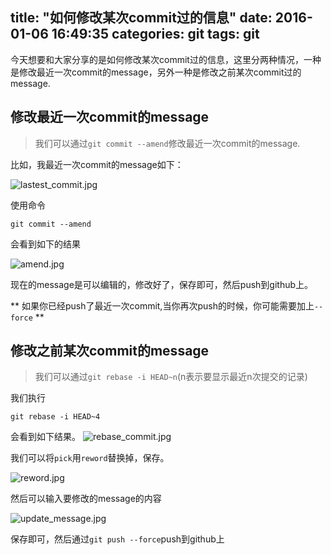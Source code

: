 title: "如何修改某次commit过的信息"
date: 2016-01-06 16:49:35
categories: git
tags: git 
---

今天想要和大家分享的是如何修改某次commit过的信息，这里分两种情况，一种是修改最近一次commit的message，另外一种是修改之前某次commit过的message.

## 修改最近一次commit的message

> 我们可以通过`git commit --amend`修改最近一次commit的message.

比如，我最近一次commit的message如下：

![lastest_commit.jpg](/img/lastest_commit.jpg)

使用命令
```
git commit --amend
```
会看到如下的结果

![amend.jpg](/img/amend.jpg)

现在的message是可以编辑的，修改好了，保存即可，然后push到github上。

** 如果你已经push了最近一次commit,当你再次push的时候，你可能需要加上`--force` **

## 修改之前某次commit的message

> 我们可以通过`git rebase -i HEAD~n`(n表示要显示最近n次提交的记录)

我们执行
```
git rebase -i HEAD~4
```
会看到如下结果。
![rebase_commit.jpg](/img/rebase_commit.jpg)

我们可以将`pick`用`reword`替换掉，保存。

![reword.jpg](/img/reword.jpg)

然后可以输入要修改的message的内容

![update_message.jpg](/img/update_message.jpg)

保存即可，然后通过`git push --force`push到github上



